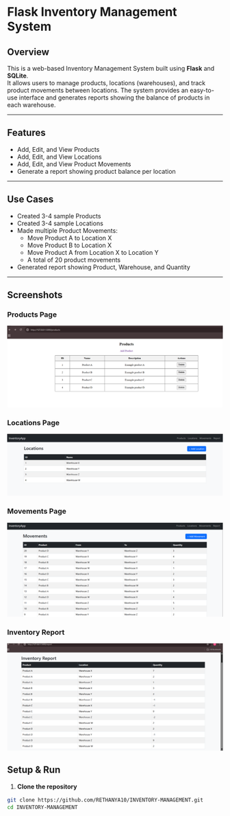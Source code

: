 # Flask Inventory Management System

## Overview
This is a web-based Inventory Management System built using **Flask** and **SQLite**.  
It allows users to manage products, locations (warehouses), and track product movements between locations. The system provides an easy-to-use interface and generates reports showing the balance of products in each warehouse.

---

## Features
- Add, Edit, and View Products
- Add, Edit, and View Locations
- Add, Edit, and View Product Movements
- Generate a report showing product balance per location

---

## Use Cases
- Created 3-4 sample Products
- Created 3-4 sample Locations
- Made multiple Product Movements:
  - Move Product A to Location X
  - Move Product B to Location X
  - Move Product A from Location X to Location Y
  - A total of 20 product movements
- Generated report showing Product, Warehouse, and Quantity

---

## Screenshots

### Products Page
![Products](screenshots/products.png)

### Locations Page
![Locations](screenshots/locations.png)

### Movements Page
![Movements](screenshots/movements.png)

### Inventory Report
![Report](screenshots/report.png)


## Setup & Run

1. **Clone the repository**
```bash
git clone https://github.com/RETHANYA10/INVENTORY-MANAGEMENT.git
cd INVENTORY-MANAGEMENT
